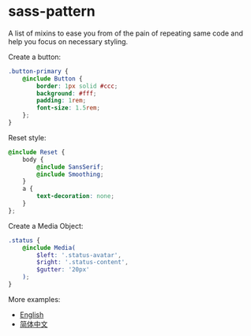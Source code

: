 # sass-pattern

A list of mixins to ease you from of the pain of repeating same code and help you focus on necessary styling.

Create a button:

```scss
.button-primary {
    @include Button {
        border: 1px solid #ccc;
        background: #fff;
        padding: 1rem;
        font-size: 1.5rem;
    };
}
```

Reset style:

```scss
@include Reset {
    body {
        @include SansSerif;
        @include Smoothing;
    }
    a {
        text-decoration: none;
    }
};
```

Create a Media Object:

```scss
.status {
    @include Media(
        $left: '.status-avatar',
        $right: '.status-content',
        $gutter: '20px'
    );
}
```

More examples:

* [English](https://github.com/NdYAG/sass-pattern/wiki/Documentation)
* [简体中文](https://github.com/NdYAG/sass-pattern/wiki/%E6%96%87%E6%A1%A3)
